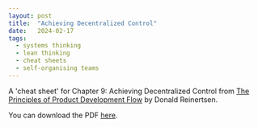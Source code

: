 ```yaml
---
layout: post
title:  "Achieving Decentralized Control"
date:   2024-02-17
tags:
  - systems thinking
  - lean thinking
  - cheat sheets
  - self-organising teams
---
```

A 'cheat sheet' for Chapter 9: Achieving Decentralized Control from [The Principles of Product Development Flow](https://www.goodreads.com/en/book/show/6278270) by Donald Reinertsen.

You can download the PDF [here](https://jbrunton.github.io/cheat-sheets/decentralized-control.pdf).

<object
  data="https://jbrunton.github.io/cheat-sheets/decentralized-control.pdf"
  type="application/pdf"
  style="width:100%; height: 600px;" frameborder="0">
</object>
